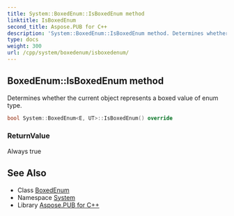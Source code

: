 ```yaml
---
title: System::BoxedEnum::IsBoxedEnum method
linktitle: IsBoxedEnum
second_title: Aspose.PUB for C++
description: 'System::BoxedEnum::IsBoxedEnum method. Determines whether the current object represents a boxed value of enum type in C++.'
type: docs
weight: 300
url: /cpp/system/boxedenum/isboxedenum/
---
```

## BoxedEnum::IsBoxedEnum method


Determines whether the current object represents a boxed value of enum type.

```cpp
bool System::BoxedEnum<E, UT>::IsBoxedEnum() override
```


### ReturnValue

Always true

## See Also

* Class [BoxedEnum](../)
* Namespace [System](../../)
* Library [Aspose.PUB for C++](../../../)
